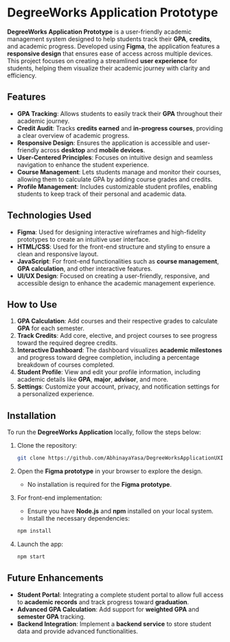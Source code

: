 
# **DegreeWorks Application Prototype**

**DegreeWorks Application Prototype** is a user-friendly academic management system designed to help students track their **GPA**, **credits**, and academic progress. Developed using **Figma**, the application features a **responsive design** that ensures ease of access across multiple devices. This project focuses on creating a streamlined **user experience** for students, helping them visualize their academic journey with clarity and efficiency.

## **Features**
- **GPA Tracking**: Allows students to easily track their **GPA** throughout their academic journey.
- **Credit Audit**: Tracks **credits earned** and **in-progress courses**, providing a clear overview of academic progress.
- **Responsive Design**: Ensures the application is accessible and user-friendly across **desktop** and **mobile devices**.
- **User-Centered Principles**: Focuses on intuitive design and seamless navigation to enhance the student experience.
- **Course Management**: Lets students manage and monitor their courses, allowing them to calculate GPA by adding course grades and credits.
- **Profile Management**: Includes customizable student profiles, enabling students to keep track of their personal and academic data.

## **Technologies Used**
- **Figma**: Used for designing interactive wireframes and high-fidelity prototypes to create an intuitive user interface.
- **HTML/CSS**: Used for the front-end structure and styling to ensure a clean and responsive layout.
- **JavaScript**: For front-end functionalities such as **course management**, **GPA calculation**, and other interactive features.
- **UI/UX Design**: Focused on creating a user-friendly, responsive, and accessible design to enhance the academic management experience.

## **How to Use**
1. **GPA Calculation**: Add courses and their respective grades to calculate **GPA** for each semester.
2. **Track Credits**: Add core, elective, and project courses to see progress toward the required degree credits.
3. **Interactive Dashboard**: The dashboard visualizes **academic milestones** and progress toward degree completion, including a percentage breakdown of courses completed.
4. **Student Profile**: View and edit your profile information, including academic details like **GPA**, **major**, **advisor**, and more.
5. **Settings**: Customize your account, privacy, and notification settings for a personalized experience.

## **Installation**
To run the **DegreeWorks Application** locally, follow the steps below:

1. Clone the repository:
    ```bash
    git clone https://github.com/AbhinayaYasa/DegreeWorksApplicationUXI.git
    ```

2. Open the **Figma prototype** in your browser to explore the design.
    - No installation is required for the **Figma prototype**.

3. For front-end implementation:
    - Ensure you have **Node.js** and **npm** installed on your local system.
    - Install the necessary dependencies:
    ```bash
    npm install
    ```

4. Launch the app:
    ```bash
    npm start
    ```

## **Future Enhancements**
- **Student Portal**: Integrating a complete student portal to allow full access to **academic records** and track progress toward **graduation**.
- **Advanced GPA Calculation**: Add support for **weighted GPA** and **semester GPA** tracking.
- **Backend Integration**: Implement a **backend service** to store student data and provide advanced functionalities.

